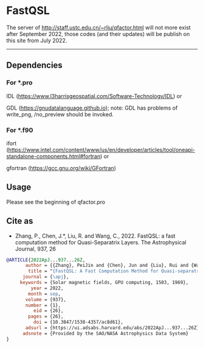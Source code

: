 # FastQSL

The server of http://staff.ustc.edu.cn/~rliu/qfactor.html will not more exist after September 2022, those codes (and their updates) will be publish on this site from July 2022.

-----------------------------
## Dependencies
### For *.pro
IDL (https://www.l3harrisgeospatial.com/Software-Technology/IDL) or 

GDL (https://gnudatalanguage.github.io); note: GDL has problems of write_png, /no_preview should be invoked.

### For *.f90
ifort (https://www.intel.com/content/www/us/en/developer/articles/tool/oneapi-standalone-components.html#fortran) or 

gfortran (https://gcc.gnu.org/wiki/GFortran)

## Usage
Please see the beginning of qfactor.pro

## Cite as

* Zhang, P., Chen, J.*, Liu, R. and Wang, C., 2022. FastQSL: a fast computation method for Quasi-Separatrix Layers. The Astrophysical Journal, 937, 26

```bibtex
@ARTICLE{2022ApJ...937...26Z,
       author = {{Zhang}, PeiJin and {Chen}, Jun and {Liu}, Rui and {Wang}, ChuanBing},
        title = "{FastQSL: A Fast Computation Method for Quasi-separatrix Layers}",
      journal = {\apj},
     keywords = {Solar magnetic fields, GPU computing, 1503, 1969},
         year = 2022,
        month = sep,
       volume = {937},
       number = {1},
          eid = {26},
        pages = {26},
          doi = {10.3847/1538-4357/ac8d61},
       adsurl = {https://ui.adsabs.harvard.edu/abs/2022ApJ...937...26Z},
      adsnote = {Provided by the SAO/NASA Astrophysics Data System}
}
```
